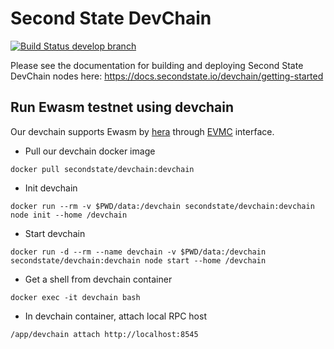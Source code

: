 # Second State DevChain
[![Build Status develop branch](https://travis-ci.org/second-state/devchain.svg?branch=develop)](https://travis-ci.org/second-state/devchain)

Please see the documentation for building and deploying Second State DevChain nodes here: https://docs.secondstate.io/devchain/getting-started

## Run Ewasm testnet using devchain

Our devchain supports Ewasm by [hera](https://github.com/ewasm/hera) through [EVMC](https://github.com/ethereum/evmc) interface.

- Pull our devchain docker image

```
docker pull secondstate/devchain:devchain
```

- Init devchain

```
docker run --rm -v $PWD/data:/devchain secondstate/devchain:devchain node init --home /devchain
```

- Start devchain

```
docker run -d --rm --name devchain -v $PWD/data:/devchain secondstate/devchain:devchain node start --home /devchain
```

- Get a shell from devchain container

```
docker exec -it devchain bash
```

- In devchain container, attach local RPC host

```
/app/devchain attach http://localhost:8545
```

